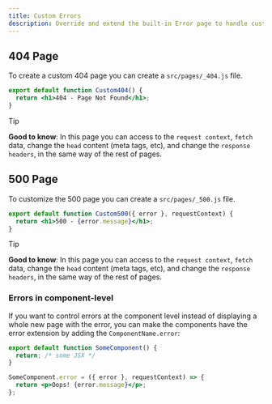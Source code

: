 ```yaml
---
title: Custom Errors
description: Override and extend the built-in Error page to handle custom errors.
---
```


## 404 Page

To create a custom 404 page you can create a `src/pages/_404.js` file.

```jsx filename="src/pages/_404.js"
export default function Custom404() {
  return <h1>404 - Page Not Found</h1>;
}
```

> [!TIP] 
> **Good to know**: In this page you can access to the `request context`, `fetch` data, change the `head` content (meta tags, etc), and change the `response headers`, in the same way of the rest of pages.

## 500 Page

To customize the 500 page you can create a `src/pages/_500.js` file.

```jsx filename="src/pages/_500.js"
export default function Custom500({ error }, requestContext) {
  return <h1>500 - {error.message}</h1>;
}
```

> [!TIP] 
> **Good to know**: In this page you can access to the `request context`, `fetch` data, change the `head` content (meta tags, etc), and change the `response headers`, in the same way of the rest of pages.

### Errors in component-level

If you want to control errors at the component level instead of displaying a whole new page with the error, you can make the components have the error extension by adding the `ComponentName.error`:

```jsx
export default function SomeComponent() {
  return; /* some JSX */
}

SomeComponent.error = ({ error }, requestContext) => {
  return <p>Oops! {error.message}</p>;
};
```
